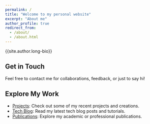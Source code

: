 ```yaml
---
permalink: /
title: "Welcome to my personal website"
excerpt: "About me"
author_profile: true
redirect_from: 
  - /about/
  - /about.html
---
```


{{site.author.long-bio}}

## Get in Touch

Feel free to contact me for collaborations, feedback, or just to say hi!

## Explore My Work

- [Projects](/projects): Check out some of my recent projects and creations.
- [Tech Blog](/year-archive): Read my latest tech blog posts and tutorials.
- [Publications](/publications): Explore my academic or professional publications.